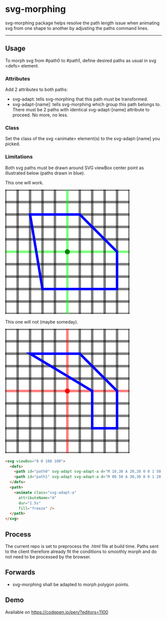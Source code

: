 # svg-morphing

svg-morphing package helps resolve the path length issue when animating svg from one shape to another by adjusting the paths command lines. 

___

## Usage

To morph svg from #path0 to #path1, define desired paths as usual in svg \<defs> element.

### Attributes
Add 2 attributes to both paths:
  * svg-adapt: tells svg-morphing that this path must be transformed.
  * svg-adapt-[name]: tells svg-morphing which group this path belongs to. There must be 2 paths with identical svg-adapt-[name] attribute to proceed. No more, no less.

### Class
Set the class of the svg \<animate> element\(s) to the svg-adapt-[name] you picked.

### Limitations
Both svg paths must be drawn around SVG viewBox center point as illustrated below (paths drawn in blue).

This one will work.

![svg-correct](./doc/svg-correct.svg)

This one will not (maybe someday).

![svg-incorrect](./doc/svg-incorrect.svg)

```html
<svg viewBox="0 0 100 100">
  <defs>
    <path id="path0" svg-adapt svg-adapt-a d="M 10,30 A 20,20 0 0 1 50 30 A 20,20 0 0 1 90 30 Q 90,60 50 90 Q 10 60 10 30 z" />
    <path id="path1" svg-adapt svg-adapt-a d="M 80 50 A 30,30 0 0 1 20 50 A 30,30 0 0 1 80 50" />
  </defs>
  <path>
    <animate class="svg-adapt-a"
      attributeName="d"
      dur="1.5s"
      fill="freeze" />
  </path>
</svg>
```


## Process
The current repo is set to preprocess the .html file at build time.
Paths sent to the client therefore already fit the conditions to smoothly morph and do not need to be processed by the browser.


## Forwards
* svg-morphing shall be adapted to morph polygon points.

## Demo
Available on https://codepen.io/pen/?editors=1100
